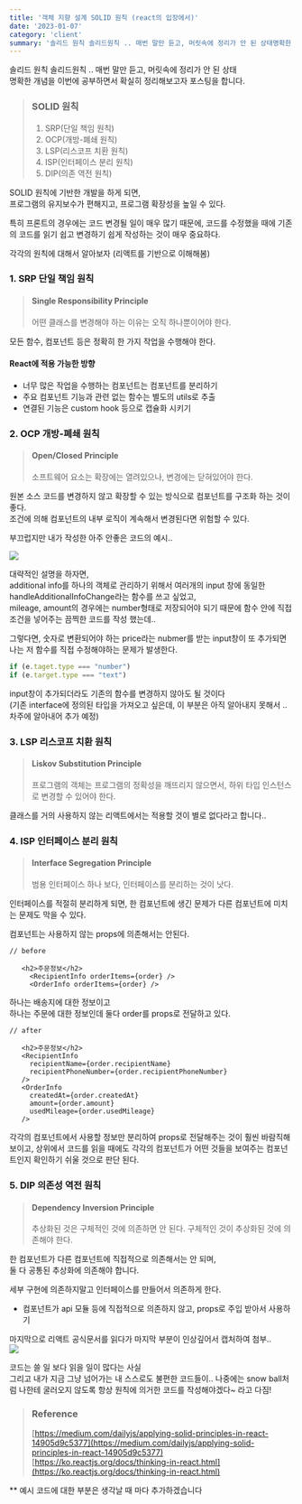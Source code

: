 ```yaml
---
title: '객체 지향 설계 SOLID 원칙 (react의 입장에서)'
date: '2023-01-07'
category: 'client'
summary: '솔리드 원칙 솔리드원칙 .. 매번 말만 듣고, 머릿속에 정리가 안 된 상태명확한 개념을 이번에 공부하면서 확실히 정리해보고자 포스팅을 합니다.'
---
```


솔리드 원칙 솔리드원칙 .. 매번 말만 듣고, 머릿속에 정리가 안 된 상태  
명확한 개념을 이번에 공부하면서 확실히 정리해보고자 포스팅을 합니다.

> ### SOLID 원칙
>
> 1.  SRP(단일 책임 원칙)
> 2.  OCP(개방-폐쇄 원칙)
> 3.  LSP(리스코프 치환 원칙)
> 4.  ISP(인터페이스 분리 원칙)
> 5.  DIP(의존 역전 원칙)

SOLID 원칙에 기반한 개발을 하게 되면,  
프로그램의 유지보수가 편해지고, 프로그램 확장성을 높일 수 있다.

특히 프론트의 경우에는 코드 변경될 일이 매우 많기 때문에, 코드를 수정했을 때에 기존의 코드를 읽기 쉽고 변경하기 쉽게 작성하는 것이 매우 중요하다.

각각의 원칙에 대해서 알아보자 (리액트를 기반으로 이해해봄)

### 1\. SRP 단일 책임 원칙

> #### Single Responsibility Principle
>
> 어떤 클래스를 변경해야 하는 이유는 오직 하나뿐이어야 한다.

모든 함수, 컴포넌트 등은 정확히 한 가지 작업을 수행해야 한다.

#### React에 적용 가능한 방향

- 너무 많은 작업을 수행하는 컴포넌트는 컴포넌트를 분리하기
- 주요 컴포넌트 기능과 관련 없는 함수는 별도의 utils로 추출
- 연결된 기능은 custom hook 등으로 캡슐화 시키기

### 2\. OCP 개방-폐쇄 원칙

> #### Open/Closed Principle
>
> 소프트웨어 요소는 확장에는 열려있으나, 변경에는 닫혀있어야 한다.

원본 소스 코드를 변경하지 않고 확장할 수 있는 방식으로 컴포넌트를 구조화 하는 것이 좋다.  
조건에 의해 컴포넌트의 내부 로직이 계속해서 변경된다면 위험할 수 있다.

부끄럽지만 내가 작성한 아주 안좋은 코드의 예시..

![](https://velog.velcdn.com/images/jiwonyyy/post/70c24828-a2a8-440c-b9f3-44ced6626261/image.png)

대략적인 설명을 하자면,  
additional info를 하나의 객체로 관리하기 위해서 여러개의 input 창에 동일한 handleAdditionalInfoChange라는 함수를 쓰고 싶었고,  
mileage, amount의 경우에는 number형태로 저장되어야 되기 때문에 함수 안에 직접 조건을 넣어주는 끔찍한 코드를 작성 했는데..

그렇다면, 숫자로 변환되어야 하는 price라는 nubmer를 받는 input창이 또 추가되면 나는 저 함수를 직접 수정해야하는 문제가 발생한다.

```js
if (e.taget.type === "number")
if (e.target.type === "text")
```

input창이 추가되더라도 기존의 함수를 변경하지 않아도 될 것이다  
(기존 interface에 정의된 타입을 가져오고 싶은데, 이 부분은 아직 알아내지 못해서 .. 차주에 알아내어 추가 예정)

### 3\. LSP 리스코프 치환 원칙

> #### Liskov Substitution Principle
>
> 프로그램의 객체는 프로그램의 정확성을 깨뜨리지 않으면서, 하위 타입 인스턴스로 변경할 수 있어야 한다.

클래스를 거의 사용하지 않는 리액트에서는 적용할 것이 별로 없다라고 합니다..

### 4\. ISP 인터페이스 분리 원칙

> #### Interface Segregation Principle
>
> 범용 인터페이스 하나 보다, 인터페이스를 분리하는 것이 낫다.

인터페이스를 적절히 분리하게 되면, 한 컴포넌트에 생긴 문제가 다른 컴포넌트에 미치는 문제도 막을 수 있다.

컴포넌트는 사용하지 않는 props에 의존해서는 안된다.

```null
// before

   <h2>주문정보</h2>
     <RecipientInfo orderItems={order} />
     <OrderInfo orderItems={order} />
```

하나는 배송지에 대한 정보이고  
하나는 주문에 대한 정보인데 둘다 order를 props로 전달하고 있다.

```null
// after

   <h2>주문정보</h2>
   <RecipientInfo
     recipientName={order.recipientName}
     recipientPhoneNumber={order.recipientPhoneNumber}
   />
   <OrderInfo
     createdAt={order.createdAt}
     amount={order.amount}
     usedMileage={order.usedMileage}
   />
```

각각의 컴포넌트에서 사용할 정보만 분리하여 props로 전달해주는 것이 훨씬 바람직해 보이고, 상위에서 코드를 읽을 때에도 각각의 컴포넌트가 어떤 것들을 보여주는 컴포넌트인지 확인하기 쉬울 것으로 판단 된다.

### 5\. DIP 의존성 역전 원칙

> #### Dependency Inversion Principle
>
> 추상화된 것은 구체적인 것에 의존하면 안 된다. 구체적인 것이 추상화된 것에 의존해야 한다.

한 컴포넌트가 다른 컴포넌트에 직접적으로 의존해서는 안 되며,  
둘 다 공통된 추상화에 의존해야 합니다.

세부 구현에 의존하지말고 인터페이스를 만들어서 의존하게 한다.

- 컴포넌트가 api 모듈 등에 직접적으로 의존하지 않고, props로 주입 받아서 사용하기

마지막으로 리액트 공식문서를 읽다가 마지막 부분이 인상깊어서 캡처하여 첨부..  
![](https://velog.velcdn.com/images/jiwonyyy/post/f7e49f45-28f6-454a-a901-cee0938d49a6/image.png)

코드는 쓸 일 보다 읽을 일이 많다는 사실  
그리고 내가 지금 그냥 넘어가는 내 스스로도 불편한 코드들이.. 나중에는 snow ball처럼 나한테 굴러오지 않도록 항상 원칙에 의거한 코드를 작성해야겠다~ 라고 다짐!

> ### Reference
>
> [https://medium.com/dailyjs/applying-solid-principles-in-react-14905d9c5377](https://medium.com/dailyjs/applying-solid-principles-in-react-14905d9c5377)  
> [https://ko.reactjs.org/docs/thinking-in-react.html](https://ko.reactjs.org/docs/thinking-in-react.html)

\*\* 예시 코드에 대한 부분은 생각날 때 마다 추가하겠습니다
